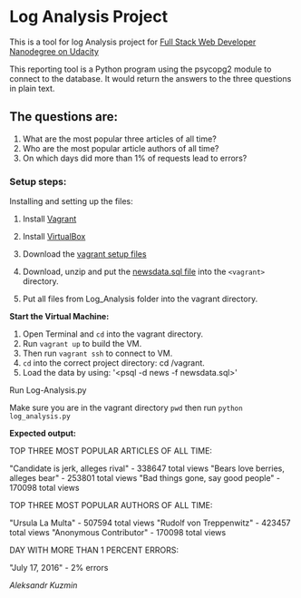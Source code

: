 # **Log Analysis Project**

This is a tool for log Analysis project for [Full Stack Web Developer Nanodegree on Udacity](https://www.udacity.com/course/full-stack-web-developer-nanodegree--nd004)

This reporting tool is a Python program using the psycopg2 module to connect to the database.
It would return the answers to the three questions in plain text.

## **The questions are:**

1. What are the most popular three articles of all time?
2. Who are the most popular article authors of all time?
3. On which days did more than 1% of requests lead to errors?

### **Setup steps:**

Installing and setting up the files:

1. Install [Vagrant](https://www.vagrantup.com/)

2. Install [VirtualBox](https://www.virtualbox.org/wiki/Download_Old_Builds_5_1)

3. Download the [vagrant setup files](https://www.vagrantup.com/downloads.html)

4. Download, unzip and put the [newsdata.sql file](https://d17h27t6h515a5.cloudfront.net/topher/2016/August/57b5f748_newsdata/newsdata.zip) into the `<vagrant>` directory.

5. Put all files from Log_Analysis folder into the vagrant directory.

**Start the Virtual Machine:**

1. Open Terminal and `cd` into the vagrant directory.
2. Run `vagrant up` to build the VM.
3. Then run `vagrant ssh` to connect to VM.
4. `cd` into the correct project directory: cd /vagrant.
5. Load the data by using: '<psql -d news -f newsdata.sql>'

Run Log-Analysis.py

Make sure you are in the vagrant directory `pwd`
then run `python log_analysis.py`

**Expected output:**

TOP THREE MOST POPULAR ARTICLES OF ALL TIME:

"Candidate is jerk, alleges rival" - 338647 total views
"Bears love berries, alleges bear" - 253801 total views
"Bad things gone, say good people" - 170098 total views


TOP THREE MOST POPULAR AUTHORS OF ALL TIME:

"Ursula La Multa" - 507594 total views
"Rudolf von Treppenwitz" - 423457 total views
"Anonymous Contributor" - 170098 total views


DAY WITH MORE THAN 1 PERCENT ERRORS:

"July 17, 2016" - 2% errors

*Aleksandr Kuzmin*
